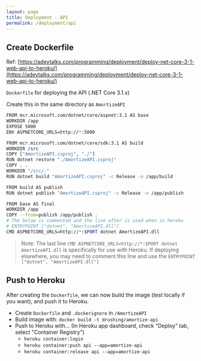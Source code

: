 ```yaml
---
layout: page
title: Deployment - API
permalink: /deployment/api
---
```


## Create Dockerfile

Ref: [https://adevtalks.com/programming/deployment/deploy-net-core-3-1-web-api-to-heroku/](https://adevtalks.com/programming/deployment/deploy-net-core-3-1-web-api-to-heroku/)

`Dockerfile` for deploying the API (.NET Core 3.1.x)

Create this in the same directory as `AmortizeAPI`

```bash
FROM mcr.microsoft.com/dotnet/core/aspnet:3.1 AS base
WORKDIR /app
EXPOSE 5000
ENV ASPNETCORE_URLS=http://*:5000

FROM mcr.microsoft.com/dotnet/core/sdk:3.1 AS build
WORKDIR /src
COPY ["AmortizeAPI.csproj", "./"]
RUN dotnet restore "./AmortizeAPI.csproj"
COPY . .
WORKDIR "/src/."
RUN dotnet build "AmortizeAPI.csproj" -c Release -o /app/build

FROM build AS publish
RUN dotnet publish "AmortizeAPI.csproj" -c Release -o /app/publish

FROM base AS final
WORKDIR /app
COPY --from=publish /app/publish .
# The below is commented and the line after is used when in heroku
# ENTRYPOINT ["dotnet", "AmortizeAPI.dll"]
CMD ASPNETCORE_URLS=http://*:$PORT dotnet AmortizeAPI.dll
```

> Note: The last line `CMD ASPNETCORE_URLS=http://*:$PORT dotnet AmortizeAPI.dll` is specifically
> for use with Heroku. If deploying elsewhere, you may need to comment this line and use the
> `ENTRYPOINT ["dotnet", "AmortizeAPI.dll"]`

## Push to Heroku

After creating the `Dockerfile`, we can now build the image (test locally if you want), and push it to Heroku.

- Create `Dockerfile` and `.dockerignore` in `/AmortizeAPI`
- Build image with: `docker build -t drushing/amortize-api`
- Push to Heroku with... (In Heroku app dashboard, check "Deploy" tab, select "Container Registry")
  - `heroku container:login`
  - `heroku container:push api --app=amortize-api`
  - `heroku container:release api --app=amortize-api`